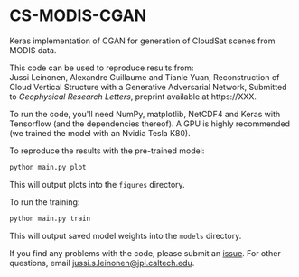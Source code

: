 # CS-MODIS-CGAN

Keras implementation of CGAN for generation of CloudSat scenes from MODIS data. 

This code can be used to reproduce results from:  
Jussi Leinonen, Alexandre Guillaume and Tianle Yuan, Reconstruction of Cloud Vertical Structure with a Generative Adversarial Network, Submitted to _Geophysical Research Letters_, preprint available at https://XXX.

To run the code, you'll need NumPy, matplotlib, NetCDF4 and Keras with Tensorflow (and the dependencies thereof). A GPU is highly recommended (we trained the model with an Nvidia Tesla K80).

To reproduce the results with the pre-trained model:
```bash
python main.py plot
```
This will output plots into the `figures` directory.

To run the training:
```bash
python main.py train
```
This will output saved model weights into the `models` directory.

If you find any problems with the code, please submit an [issue](/../../issues/). For other questions, email jussi.s.leinonen@jpl.caltech.edu.
